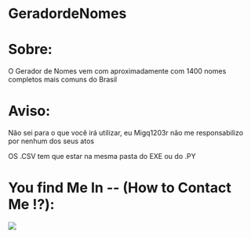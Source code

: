 # GeradordeNomes

# **Sobre:**

  O Gerador de Nomes vem com aproximadamente com 1400 nomes completos mais comuns do Brasil

# Aviso:

  Não sei para o que você irá utilizar, eu Migq1203r não me responsabilizo por nenhum dos seus atos

  OS .CSV tem que estar na mesma pasta do EXE ou do .PY

# **You find Me In -- (How to Contact Me ⁉️):**

  <a href="mailto:migrdev@gmail.com"><img src="https://img.shields.io/badge/Gmail-D14836?style=for-the-badge&logo=gmail&logoColor=white"></a>
